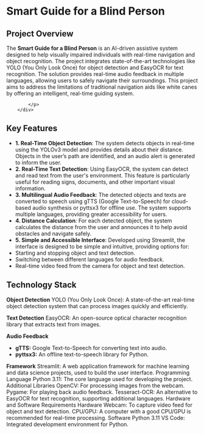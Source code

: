 
<body>
    <div class="container">
        <h1>Smart Guide for a Blind Person</h1>
        
  <div class="section">
            <h2>Project Overview</h2>
            <p>
         
The <strong>Smart Guide for a Blind Person</strong> is an AI-driven assistive system designed to help visually impaired individuals with real-time navigation and object recognition. The project integrates state-of-the-art technologies like YOLO (You Only Look Once) for object detection and EasyOCR for text recognition. The solution provides real-time audio feedback in multiple languages, allowing users to safely navigate their surroundings. This project aims to address the limitations of traditional navigation aids like white canes by offering an intelligent, real-time guiding system.

            </p>
        </div>

   <div class="section">
            <h2>Key Features</h2>
            <ul>
               
  <li><strong> 1. Real-Time Object Detection</strong>:
The system detects objects in real-time using the YOLOv3 model and provides details about their distance. Objects in the user’s path are identified, and an audio alert is generated to inform the user.</li>

<li><strong>2. Real-Time Text Detection</strong>:
Using EasyOCR, the system can detect and read text from the user's environment. This feature is particularly useful for reading signs, documents, and other important visual information.
</li>
<li><strong>3. Multilingual Audio Feedback</strong>:
The detected objects and texts are converted to speech using gTTS (Google Text-to-Speech) for cloud-based audio synthesis or pyttsx3 for offline use. The system supports multiple languages, providing greater accessibility for users.
</li>
<li><strong>4. Distance Calculation</strong>:
For each detected object, the system calculates the distance from the user and announces it to help avoid obstacles and navigate safely.
</li>
<li><strong>5. Simple and Accessible Interface</strong>:
Developed using Streamlit, the interface is designed to be simple and intuitive, providing options for:
</li>
<li>Starting and stopping object and text detection.</li>
<li>Switching between different languages for audio feedback.</li>
<li>Real-time video feed from the camera for object and text detection.
            </ul>
        </div>

 
<h2>Technology Stack</h2>
<strong>Object Detection</strong>
YOLO (You Only Look Once): A state-of-the-art real-time object detection system that can process images quickly and efficiently.


<strong>Text Detection</strong>
EasyOCR: An open-source optical character recognition library that extracts text from images.


<strong>Audio Feedback</strong>
<ul><li><b>gTTS:</b> Google Text-to-Speech for converting text into audio.</li>
<li><b>pyttsx3:</b> An offline text-to-speech library for Python.</li></ul>
<strong>Framework</strong>
Streamlit: A web application framework for machine learning and data science projects, used to build the user interface.
Programming Language
Python 3.11: The core language used for developing the project.
Additional Libraries
OpenCV: For processing images from the webcam.
Pygame: For playing back audio feedback.
Tesseract-OCR: An alternative to EasyOCR for text recognition, supporting additional languages.
Hardware and Software Requirements
Hardware
Webcam: To capture video feed for object and text detection.
CPU/GPU: A computer with a good CPU/GPU is recommended for real-time processing.
Software
Python 3.11
VS Code: Integrated development environment for Python.
